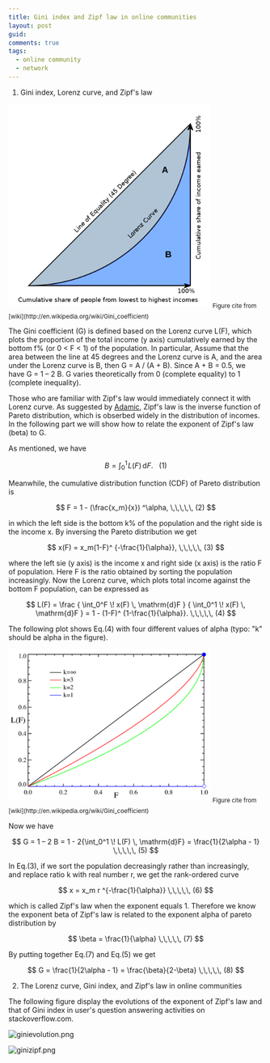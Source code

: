 ```yaml
---
title: Gini index and Zipf law in online communities
layout: post
guid:
comments: true
tags:
  - online community
  - network
---
```


1. Gini index, Lorenz curve, and Zipf's law

<img src="/media/files/2014-04-29-Gini-index-and-zipf-law-in-online-communities/gini.png" height="400px" width="400px" />
<sub>Figure cite from [wiki](http://en.wikipedia.org/wiki/Gini_coefficient)</sub>

The Gini coefficient (G) is defined based on the Lorenz curve L(F), which plots the proportion of the total income (y axis) cumulatively earned by the bottom f% (or 0 < F < 1) of the population. In particular, Assume that the area between the line at 45 degrees and the Lorenz curve is A, and the area under the Lorenz curve is B, then G =  A / (A + B). Since A + B = 0.5, we have G = 1 – 2 B. G varies theoretically from 0 (complete equality) to 1 (complete inequality). 

Those who are familiar with Zipf's law would immediately connect it with Lorenz curve. As suggested by [Adamic](http://www.hpl.hp.com/research/idl/papers/ranking/ranking.html), Zipf's law is the inverse function of Pareto distribution, which is obserbed widely in the distribution of incomes. In the following part we will show how to relate the exponent of Zipf's law (beta) to G. 

As mentioned, we have

$$
B = \int_0^1 \! L(F) \, \mathrm{d}F. \,\,\,\,\,   (1)
$$

Meanwhile, the cumulative distribution function (CDF) of Pareto distribution is

$$
F = 1 - (\frac{x_m}{x}) ^\alpha, \,\,\,\,\,   (2)
$$

in which the left side is the bottom k% of the population and the right side is the income x. By inversing the Pareto distribution we get 

$$
x(F) = x_m(1-F)^ {-\frac{1}{\alpha}},   \,\,\,\,\,   (3)
$$

where the left sie (y axis) is the income x and right side (x axis) is the ratio F of population. 
Here F is the ratio obtained by sorting the population increasingly. Now the Lorenz curve, which plots total income against the bottom F population, can be expressed as

$$
L(F) = \frac { \int_0^F \! x(F) \, \mathrm{d}F } { \int_0^1 \! x(F) \, \mathrm{d}F } = 1 - (1-F)^ {1-\frac{1}{\alpha}}.    \,\,\,\,\,  (4)
$$

The following plot shows Eq.(4) with four different values of alpha (typo: "k" should be alpha in the figure).  

<img src="/media/files/2014-04-29-Gini-index-and-zipf-law-in-online-communities/pareto_Lorenz.png" height="300px" width="400px" />
<sub>Figure cite from [wiki](http://en.wikipedia.org/wiki/Gini_coefficient)</sub>

Now we have 

$$
G = 1 – 2 B = 1 - 2{\int_0^1 \! L(F) \, \mathrm{d}F} = \frac{1}{2\alpha - 1}  \,\,\,\,\,  (5)
$$


In Eq.(3), if we sort the population decreasingly rather than increasingly, and replace ratio k with real number r, we get the rank-ordered curve

$$
x = x_m r ^{-\frac{1}{\alpha}}   \,\,\,\,\,  (6)
$$

which is called Zipf's law when the exponent equals 1. Therefore we know the exponent beta of Zipf's law is related to the exponent alpha of pareto distribution by 

$$
\beta = \frac{1}{\alpha}   \,\,\,\,\,    (7)
$$

By putting together Eq.(7) and Eq.(5) we get 

$$
G = \frac{1}{2\alpha - 1} = \frac{\beta}{2-\beta}  \,\,\,\,\,   (8)
$$

2. The Lorenz curve, Gini index, and Zipf's law in online communities

The following figure display the evolutions of the exponent of Zipf's law and that of Gini index in user's question answering activities on stackoverflow.com. 

![ginievolution.png](/Users/csid/Documents/githublog/csidsocialmedia.github.io/media/files/2014-04-29-Gini-index-and-zipf-law-in-online-communities/ginievolution.png)

![ginizipf.png](/Users/csid/Documents/githublog/csidsocialmedia.github.io/media/files/2014-04-29-Gini-index-and-zipf-law-in-online-communities/ginizipf.png)

